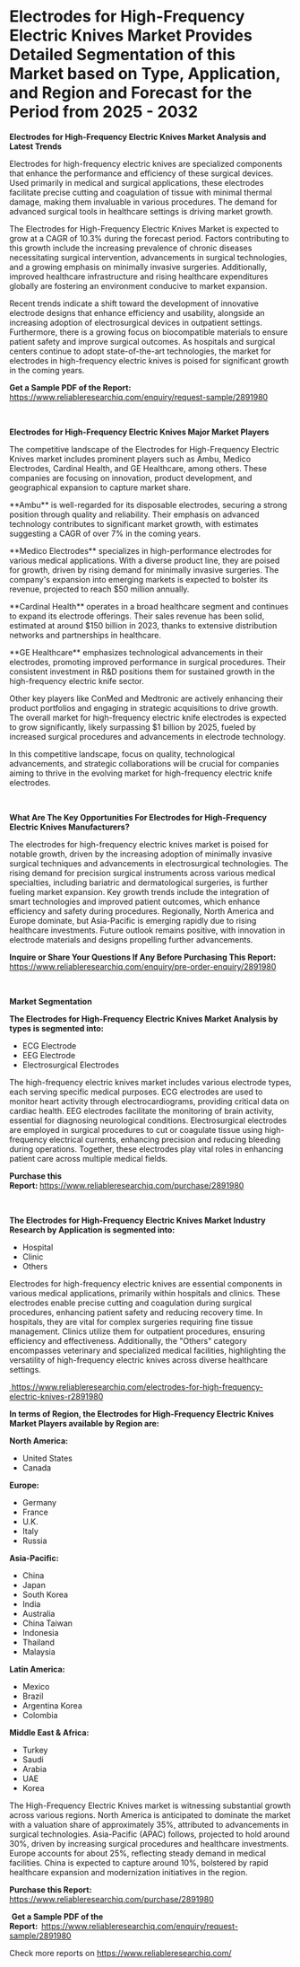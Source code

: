 <p><h1>Electrodes for High-Frequency Electric Knives Market Provides Detailed Segmentation of this Market based on Type, Application, and Region and Forecast for the Period from 2025 - 2032</h1></p><p><strong>Electrodes for High-Frequency Electric Knives Market Analysis and Latest Trends</strong></p>
<p><p>Electrodes for high-frequency electric knives are specialized components that enhance the performance and efficiency of these surgical devices. Used primarily in medical and surgical applications, these electrodes facilitate precise cutting and coagulation of tissue with minimal thermal damage, making them invaluable in various procedures. The demand for advanced surgical tools in healthcare settings is driving market growth.</p><p>The Electrodes for High-Frequency Electric Knives Market is expected to grow at a CAGR of 10.3% during the forecast period. Factors contributing to this growth include the increasing prevalence of chronic diseases necessitating surgical intervention, advancements in surgical technologies, and a growing emphasis on minimally invasive surgeries. Additionally, improved healthcare infrastructure and rising healthcare expenditures globally are fostering an environment conducive to market expansion.</p><p>Recent trends indicate a shift toward the development of innovative electrode designs that enhance efficiency and usability, alongside an increasing adoption of electrosurgical devices in outpatient settings. Furthermore, there is a growing focus on biocompatible materials to ensure patient safety and improve surgical outcomes. As hospitals and surgical centers continue to adopt state-of-the-art technologies, the market for electrodes in high-frequency electric knives is poised for significant growth in the coming years.</p></p>
<p><strong>Get a Sample PDF of the Report:&nbsp;</strong> <a href="https://www.reliableresearchiq.com/enquiry/request-sample/2891980?utm_campaign=3174&utm_medium=2&utm_source=Github&utm_content=ia&utm_term=14032025&utm_id=electrodes-for-high-frequency-electric-knives">https://www.reliableresearchiq.com/enquiry/request-sample/2891980</a></p>
<p>&nbsp;</p>
<p><strong>Electrodes for High-Frequency Electric Knives Major Market Players</strong></p>
<p><p>The competitive landscape of the Electrodes for High-Frequency Electric Knives market includes prominent players such as Ambu, Medico Electrodes, Cardinal Health, and GE Healthcare, among others. These companies are focusing on innovation, product development, and geographical expansion to capture market share.</p><p>**Ambu** is well-regarded for its disposable electrodes, securing a strong position through quality and reliability. Their emphasis on advanced technology contributes to significant market growth, with estimates suggesting a CAGR of over 7% in the coming years.</p><p>**Medico Electrodes** specializes in high-performance electrodes for various medical applications. With a diverse product line, they are poised for growth, driven by rising demand for minimally invasive surgeries. The company's expansion into emerging markets is expected to bolster its revenue, projected to reach $50 million annually.</p><p>**Cardinal Health** operates in a broad healthcare segment and continues to expand its electrode offerings. Their sales revenue has been solid, estimated at around $150 billion in 2023, thanks to extensive distribution networks and partnerships in healthcare.</p><p>**GE Healthcare** emphasizes technological advancements in their electrodes, promoting improved performance in surgical procedures. Their consistent investment in R&D positions them for sustained growth in the high-frequency electric knife sector.</p><p>Other key players like ConMed and Medtronic are actively enhancing their product portfolios and engaging in strategic acquisitions to drive growth. The overall market for high-frequency electric knife electrodes is expected to grow significantly, likely surpassing $1 billion by 2025, fueled by increased surgical procedures and advancements in electrode technology.</p><p>In this competitive landscape, focus on quality, technological advancements, and strategic collaborations will be crucial for companies aiming to thrive in the evolving market for high-frequency electric knife electrodes.</p></p>
<p>&nbsp;</p>
<p><strong>What Are The Key Opportunities For Electrodes for High-Frequency Electric Knives Manufacturers?</strong></p>
<p><p>The electrodes for high-frequency electric knives market is poised for notable growth, driven by the increasing adoption of minimally invasive surgical techniques and advancements in electrosurgical technologies. The rising demand for precision surgical instruments across various medical specialties, including bariatric and dermatological surgeries, is further fueling market expansion. Key growth trends include the integration of smart technologies and improved patient outcomes, which enhance efficiency and safety during procedures. Regionally, North America and Europe dominate, but Asia-Pacific is emerging rapidly due to rising healthcare investments. Future outlook remains positive, with innovation in electrode materials and designs propelling further advancements.</p></p>
<p><strong>Inquire or Share Your Questions If Any Before Purchasing This Report:</strong> <a href="https://www.reliableresearchiq.com/enquiry/pre-order-enquiry/2891980?utm_campaign=3174&utm_medium=2&utm_source=Github&utm_content=ia&utm_term=14032025&utm_id=electrodes-for-high-frequency-electric-knives">https://www.reliableresearchiq.com/enquiry/pre-order-enquiry/2891980</a></p>
<p>&nbsp;</p>
<p><strong>Market Segmentation</strong></p>
<p><strong>The Electrodes for High-Frequency Electric Knives Market Analysis by types is segmented into:</strong></p>
<p><ul><li> ECG Electrode</li><li>EEG Electrode</li><li>Electrosurgical Electrodes </li></ul></p>
<p><p>The high-frequency electric knives market includes various electrode types, each serving specific medical purposes. ECG electrodes are used to monitor heart activity through electrocardiograms, providing critical data on cardiac health. EEG electrodes facilitate the monitoring of brain activity, essential for diagnosing neurological conditions. Electrosurgical electrodes are employed in surgical procedures to cut or coagulate tissue using high-frequency electrical currents, enhancing precision and reducing bleeding during operations. Together, these electrodes play vital roles in enhancing patient care across multiple medical fields.</p></p>
<p><strong>Purchase this Report:&nbsp;</strong><a href="https://www.reliableresearchiq.com/purchase/2891980?utm_campaign=3174&utm_medium=2&utm_source=Github&utm_content=ia&utm_term=14032025&utm_id=electrodes-for-high-frequency-electric-knives">https://www.reliableresearchiq.com/purchase/2891980</a></p>
<p>&nbsp;</p>
<p><strong>The Electrodes for High-Frequency Electric Knives Market Industry Research by Application is segmented into:</strong></p>
<p><ul><li> Hospital</li><li>Clinic</li><li>Others </li></ul></p>
<p><p>Electrodes for high-frequency electric knives are essential components in various medical applications, primarily within hospitals and clinics. These electrodes enable precise cutting and coagulation during surgical procedures, enhancing patient safety and reducing recovery time. In hospitals, they are vital for complex surgeries requiring fine tissue management. Clinics utilize them for outpatient procedures, ensuring efficiency and effectiveness. Additionally, the "Others" category encompasses veterinary and specialized medical facilities, highlighting the versatility of high-frequency electric knives across diverse healthcare settings.</p></p>
<p><a href="https://www.reliableresearchiq.com/electrodes-for-high-frequency-electric-knives-r2891980?utm_campaign=3174&utm_medium=2&utm_source=Github&utm_content=ia&utm_term=14032025&utm_id=electrodes-for-high-frequency-electric-knives">&nbsp;https://www.reliableresearchiq.com/electrodes-for-high-frequency-electric-knives-r2891980</a></p>
<p><strong>In terms of Region, the Electrodes for High-Frequency Electric Knives Market Players available by Region are:</strong></p>
<p>
    <p> <strong> North America: </strong>
        <ul>
            <li>United States</li>
            <li>Canada</li>
        </ul>
        </p> 
    <p> <strong> Europe: </strong>
        <ul>
            <li>Germany</li>
            <li>France</li>
            <li>U.K.</li>
            <li>Italy</li>
            <li>Russia</li>
        </ul>
        </p> 
    <p> <strong> Asia-Pacific: </strong>
        <ul>
            <li>China</li>
            <li>Japan</li>
            <li>South Korea</li>
            <li>India</li>
            <li>Australia</li>
            <li>China Taiwan</li>
            <li>Indonesia</li>
            <li>Thailand</li>
            <li>Malaysia</li>
        </ul>
        </p> 
    <p> <strong> Latin America: </strong>
        <ul>
            <li>Mexico</li>
            <li>Brazil</li>
            <li>Argentina Korea</li>
            <li>Colombia</li>
        </ul>
        </p> 
    <p> <strong> Middle East & Africa: </strong>
        <ul>
            <li>Turkey</li>
            <li>Saudi</li>
            <li>Arabia</li>
            <li>UAE</li>
            <li>Korea</li>
        </ul>
    </p>
    </p>
<p><p>The High-Frequency Electric Knives market is witnessing substantial growth across various regions. North America is anticipated to dominate the market with a valuation share of approximately 35%, attributed to advancements in surgical technologies. Asia-Pacific (APAC) follows, projected to hold around 30%, driven by increasing surgical procedures and healthcare investments. Europe accounts for about 25%, reflecting steady demand in medical facilities. China is expected to capture around 10%, bolstered by rapid healthcare expansion and modernization initiatives in the region.</p></p>
<p><strong>Purchase this Report: </strong><a href="https://www.reliableresearchiq.com/purchase/2891980?utm_campaign=3174&utm_medium=2&utm_source=Github&utm_content=ia&utm_term=14032025&utm_id=electrodes-for-high-frequency-electric-knives">https://www.reliableresearchiq.com/purchase/2891980</a></p>
<p>&nbsp;<strong>Get a Sample PDF of the Report:&nbsp;&nbsp;</strong><a href="https://www.reliableresearchiq.com/enquiry/request-sample/2891980?utm_campaign=3174&utm_medium=2&utm_source=Github&utm_content=ia&utm_term=14032025&utm_id=electrodes-for-high-frequency-electric-knives">https://www.reliableresearchiq.com/enquiry/request-sample/2891980</a></p>
<p><strong></strong></p>
<p>Check more reports on <a href="https://www.reliableresearchiq.com/?utm_campaign=3174&utm_medium=2&utm_source=Github&utm_content=ia&utm_term=14032025&utm_id=electrodes-for-high-frequency-electric-knives">https://www.reliableresearchiq.com/</a></p>